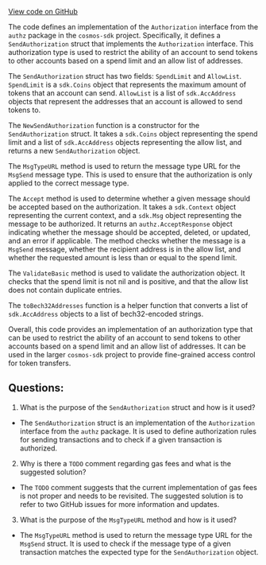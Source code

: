 [View code on GitHub](https://github.com/cosmos/cosmos-sdk.git/x/bank/types/send_authorization.go)

The code defines an implementation of the `Authorization` interface from the `authz` package in the `cosmos-sdk` project. Specifically, it defines a `SendAuthorization` struct that implements the `Authorization` interface. This authorization type is used to restrict the ability of an account to send tokens to other accounts based on a spend limit and an allow list of addresses.

The `SendAuthorization` struct has two fields: `SpendLimit` and `AllowList`. `SpendLimit` is a `sdk.Coins` object that represents the maximum amount of tokens that an account can send. `AllowList` is a list of `sdk.AccAddress` objects that represent the addresses that an account is allowed to send tokens to.

The `NewSendAuthorization` function is a constructor for the `SendAuthorization` struct. It takes a `sdk.Coins` object representing the spend limit and a list of `sdk.AccAddress` objects representing the allow list, and returns a new `SendAuthorization` object.

The `MsgTypeURL` method is used to return the message type URL for the `MsgSend` message type. This is used to ensure that the authorization is only applied to the correct message type.

The `Accept` method is used to determine whether a given message should be accepted based on the authorization. It takes a `sdk.Context` object representing the current context, and a `sdk.Msg` object representing the message to be authorized. It returns an `authz.AcceptResponse` object indicating whether the message should be accepted, deleted, or updated, and an error if applicable. The method checks whether the message is a `MsgSend` message, whether the recipient address is in the allow list, and whether the requested amount is less than or equal to the spend limit.

The `ValidateBasic` method is used to validate the authorization object. It checks that the spend limit is not nil and is positive, and that the allow list does not contain duplicate entries.

The `toBech32Addresses` function is a helper function that converts a list of `sdk.AccAddress` objects to a list of bech32-encoded strings.

Overall, this code provides an implementation of an authorization type that can be used to restrict the ability of an account to send tokens to other accounts based on a spend limit and an allow list of addresses. It can be used in the larger `cosmos-sdk` project to provide fine-grained access control for token transfers.
## Questions: 
 1. What is the purpose of the `SendAuthorization` struct and how is it used?
- The `SendAuthorization` struct is an implementation of the `Authorization` interface from the `authz` package. It is used to define authorization rules for sending transactions and to check if a given transaction is authorized.

2. Why is there a `TODO` comment regarding gas fees and what is the suggested solution?
- The `TODO` comment suggests that the current implementation of gas fees is not proper and needs to be revisited. The suggested solution is to refer to two GitHub issues for more information and updates.

3. What is the purpose of the `MsgTypeURL` method and how is it used?
- The `MsgTypeURL` method is used to return the message type URL for the `MsgSend` struct. It is used to check if the message type of a given transaction matches the expected type for the `SendAuthorization` object.